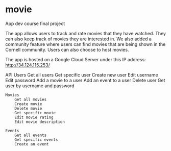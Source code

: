 # movie
App dev course final project

The app allows users to track and rate movies that they have watched. They can also keep track of movies they
are interested in. We also added a community feature where users can find movies that are being shown in the 
Cornell community. Users can also choose to host movies.

The app is hosted on a Google Cloud Server under this IP address: http://34.124.115.253/

API
    Users
        Get all users
        Get specific user
        Create new user
        Edit username
        Edit password
        Add a movie to a user
        Add an event to a user
        Delete user
        Get user by username and password

    Movies
        Get all movies
        Create movie
        Delete movie
        Get specific movie
        Edit movie rating
        Edit movie description

    Events
        Get all events
        Get specific events
        Create an event